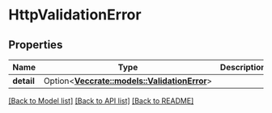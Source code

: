 # HttpValidationError

## Properties

Name | Type | Description | Notes
------------ | ------------- | ------------- | -------------
**detail** | Option<[**Vec<crate::models::ValidationError>**](ValidationError.md)> |  | [optional]

[[Back to Model list]](../generated/README.md#documentation-for-models) [[Back to API list]](../generated/README.md#documentation-for-api-endpoints) [[Back to README]](../generated/README.md)


